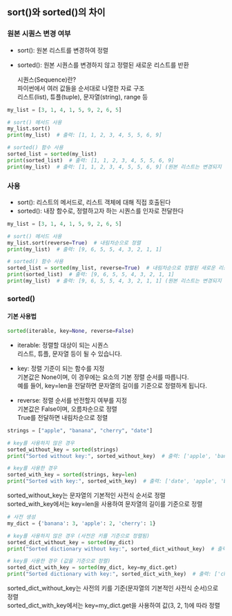 ## sort()와 sorted()의 차이

### 원본 시퀀스 변경 여부

- sort(): 원본 리스트를 변경하여 정렬
- sorted(): 원본 시퀀스를 변경하지 않고 정렬된 새로운 리스트를 반환

  시퀀스(Sequence)란?  
   파이썬에서 여러 값들을 순서대로 나열한 자료 구조  
   리스트(list), 튜플(tuple), 문자열(string), range 등

```python
my_list = [3, 1, 4, 1, 5, 9, 2, 6, 5]

# sort() 메서드 사용
my_list.sort()
print(my_list)  # 출력: [1, 1, 2, 3, 4, 5, 5, 6, 9]

# sorted() 함수 사용
sorted_list = sorted(my_list)
print(sorted_list)  # 출력: [1, 1, 2, 3, 4, 5, 5, 6, 9]
print(my_list)  # 출력: [1, 1, 2, 3, 4, 5, 5, 6, 9] (원본 리스트는 변경되지 않음)
```

### 사용

- sort(): 리스트의 메서드로, 리스트 객체에 대해 직접 호출된다
- sorted(): 내장 함수로, 정렬하고자 하는 시퀀스를 인자로 전달한다

```python
my_list = [3, 1, 4, 1, 5, 9, 2, 6, 5]

# sort() 메서드 사용
my_list.sort(reverse=True)  # 내림차순으로 정렬
print(my_list)  # 출력: [9, 6, 5, 5, 4, 3, 2, 1, 1]

# sorted() 함수 사용
sorted_list = sorted(my_list, reverse=True)  # 내림차순으로 정렬된 새로운 리스트 반환
print(sorted_list)  # 출력: [9, 6, 5, 5, 4, 3, 2, 1, 1]
print(my_list)  # 출력: [9, 6, 5, 5, 4, 3, 2, 1, 1] (원본 리스트는 변경되지 않음)
```

### sorted()

#### 기본 사용법

```python
sorted(iterable, key=None, reverse=False)
```

- iterable: 정렬할 대상이 되는 시퀀스  
  리스트, 튜플, 문자열 등이 될 수 있습니다.

- key: 정렬 기준이 되는 함수를 지정  
  기본값은 None이며, 이 경우에는 요소의 기본 정렬 순서를 따릅니다.  
  예를 들어, key=len을 전달하면 문자열의 길이를 기준으로 정렬하게 됩니다.

- reverse: 정렬 순서를 반전할지 여부를 지정  
  기본값은 False이며, 오름차순으로 정렬  
  True를 전달하면 내림차순으로 정렬

```python
strings = ["apple", "banana", "cherry", "date"]

# key를 사용하지 않은 경우
sorted_without_key = sorted(strings)
print("Sorted without key:", sorted_without_key)  # 출력: ['apple', 'banana', 'cherry', 'date']

# key를 사용한 경우
sorted_with_key = sorted(strings, key=len)
print("Sorted with key:", sorted_with_key)  # 출력: ['date', 'apple', 'banana', 'cherry']
```

sorted_without_key는 문자열의 기본적인 사전식 순서로 정렬  
sorted_with_key에서는 key=len을 사용하여 문자열의 길이를 기준으로 정렬

```python
# 사전 생성
my_dict = {'banana': 3, 'apple': 2, 'cherry': 1}

# key를 사용하지 않은 경우 (사전은 키를 기준으로 정렬됨)
sorted_dict_without_key = sorted(my_dict)
print("Sorted dictionary without key:", sorted_dict_without_key)  # 출력: ['apple', 'banana', 'cherry']

# key를 사용한 경우 (값을 기준으로 정렬)
sorted_dict_with_key = sorted(my_dict, key=my_dict.get)
print("Sorted dictionary with key:", sorted_dict_with_key)  # 출력: ['cherry', 'apple', 'banana']
```

sorted_dict_without_key는 사전의 키를 기준(문자열의 기본적인 사전식 순서)으로 정렬  
sorted_dict_with_key에서는 key=my_dict.get을 사용하여 값(3, 2, 1)에 따라 정렬
